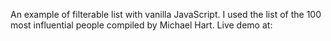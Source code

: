 An example of filterable list with vanilla JavaScript. I used the list of the 100 most influential people compiled by Michael Hart. Live demo at: 
